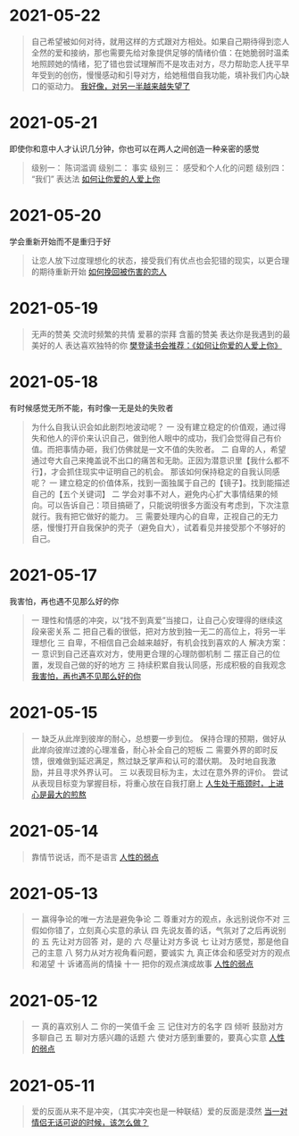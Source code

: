 # 2021-05-22

> 自己希望被如何对待，就用这样的方式跟对方相处。如果自己期待得到恋人全然的爱和接纳，那也需要先给对象提供足够的情绪价值：在她脆弱时温柔地照顾她的情绪，犯了错也尝试理解而不是攻击对方，尽力帮助恋人抚平早年受到的创伤，慢慢感动和引导对方，给她租借自我功能，填补我们内心缺口的驱动力。
> [我好像，对另一半越来越失望了](https://zhuanlan.zhihu.com/p/33648441)

# 2021-05-21

即使你和意中人才认识几分钟，你也可以在两人之间创造一种亲密的感觉

> 级别一： 陈词滥调
> 级别二： 事实
> 级别三： 感受和个人化的问题
> 级别四： “我们” 表达法
> [如何让你爱的人爱上你]()


# 2021-05-20

学会重新开始而不是重归于好

> 让恋人放下过度理想化的状态，接受我们有优点也会犯错的现实，以更合理的期待重新开始
> [如何挽回被伤害的恋人](https://zhuanlan.zhihu.com/p/34014542)

# 2021-05-19

> 无声的赞美
> 交流时频繁的共情
> 爱慕的崇拜
> 含蓄的赞美
> 表达你是我遇到的最美好的人
> 表达喜欢独特的你
> [樊登读书会推荐：《如何让你爱的人爱上你》]()

# 2021-05-18

有时候感觉无所不能，有时像一无是处的失败者

> 为什么自我认识会如此剧烈地波动呢？
> 一 没有建立稳定的价值观，通过得失和他人的评价来认识自己，做到他人眼中的成功，我们会觉得自己有价值。而把事情办砸，我们仿佛就是一文不值的失败者。
> 二 自卑的人，希望通过夸大自己来掩盖说不出口的痛苦和无助。正因为潜意识里【我什么都不行】，才会抓住现实中证明自己的机会。
> 那该如何保持稳定的自我认同感呢？
> 一 建立稳定的价值体系，找到一面独属于自己的【镜子】。找到能描述自己的【五个关键词】
> 二 学会对事不对人，避免内心扩大事情结果的倾向。可以告诉自己：项目搞砸了，只能说明很多方面没有考虑到，下次注意就行。我有把它做好的能力。
> 三 需要处理内心的自卑，正视自己的无力感，慢慢打开自我保护的壳子（避免自大），试着看见并接受那个不够好的自己。

# 2021-05-17

我害怕，再也遇不见那么好的你

> 一 理性和情感的冲突，以“找不到真爱”当接口，让自己心安理得的继续这段亲密关系
> 二 把自己看的很低，把对方放到独一无二的高位上，将另一半理想化
> 三 自卑，不相信自己会越来越好，有机会找到喜欢的人
> 解决方案：
> 一 意识到自己还喜欢对方，使用更合理的心理防御机制
> 二 摆正自己的位置，发现自己做的好的地方
> 三 持续积累自我认同感，形成积极的自我观念
> [我害怕，再也遇不见那么好的你](https://zhuanlan.zhihu.com/p/36033737)

# 2021-05-15

> 一 缺乏从此岸到彼岸的耐心，总想要一步到位。
> 保持合理的预期，做好从此岸向彼岸过渡的心理准备，耐心补全自己的短板
> 二 需要外界的即时反馈，很难做到延迟满足，熬过缺乏掌声和认可的潜伏期。
> 及时地自我激励，并且寻求外界认可。
> 三 以表现目标为主，太过在意外界的评价。
> 尝试从表现目标变为掌握目标，将重心放在自我打磨上
> [人生处于瓶颈时，上进心是最大的煎熬](https://zhuanlan.zhihu.com/p/45070925)

# 2021-05-14

> 靠情节说话，而不是语言
> [人性的弱点]()

# 2021-05-13

> 一 赢得争论的唯一方法是避免争论
> 二 尊重对方的观点，永远别说你不对
> 三 假如你错了，立刻真心实意的承认
> 四 先说友善的话，气氛对了之后再说别的
> 五 先让对方回答 对，是的
> 六 尽量让对方多说
> 七 让对方感觉，那是他自己的主意
> 八 努力从对方视角看问题，要诚实
> 九 真正体会和感受对方的观点和渴望
> 十 诉诸高尚的情操
> 十一 把你的观点演成故事
> [人性的弱点]()

# 2021-05-12

> 一 真的喜欢别人
> 二 你的一笑值千金
> 三 记住对方的名字
> 四 倾听 鼓励对方多聊自己
> 五 聊对方感兴趣的话题
> 六 使对方感到重要的，要真心实意
> [人性的弱点]()

# 2021-05-11

> 爱的反面从来不是冲突，（其实冲突也是一种联结）爱的反面是漠然
> [当一对情侣无话可说的时候，该怎么做？](https://www.zhihu.com/question/280272233/answer/673024647)

